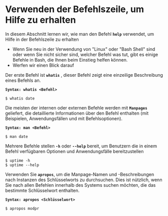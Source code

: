 # Verwenden der Befehlszeile, um Hilfe zu erhalten

In diesem Abschnitt lernen wir, wie man den Befehl **`help`** verwendet, um Hilfe in der Befehlszeile zu erhalten
- Wenn Sie neu in der Verwendung von "Linux" oder "Bash Shell" sind oder wenn Sie nicht sicher sind, welcher Befehl was tut, gibt es einige Befehle in Bash, die Ihnen beim Einstieg helfen können.
- Werfen wir einen Blick darauf

Der erste Befehl ist **`whatis`** , dieser Befehl zeigt eine einzeilige Beschreibung eines Befehls an.

**`Syntax: whatis <Befehl>`**

```
$ whatis date
```

Die meisten der internen oder externen Befehle werden mit **`Manpages`** geliefert, die detaillierte Informationen über den Befehl enthalten (mit Beispielen, Anwendungsfällen und mit Befehlsoptionen).

**`Syntax: man <Befehl>`**

```
$ man date
```

Mehrere Befehle stellen **`-h`** oder **`--help`** bereit, um Benutzern die in einem Befehl verfügbaren Optionen und Anwendungsfälle bereitzustellen

```
$ uptime -h
$ uptime --help
```

Verwenden Sie **`apropos`**, um die Manpage-Namen und -Beschreibungen nach Instanzen des Schlüsselworts zu durchsuchen. Dies ist nützlich, wenn Sie nach allen Befehlen innerhalb des Systems suchen möchten, die das bestimmte Schlüsselwort enthalten.

**`Syntax: apropos <Schlüsselwort>`**
```
$ apropos modpr
```
